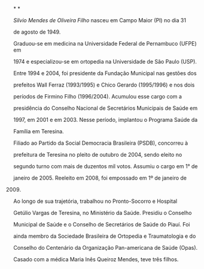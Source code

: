 

* *



*Silvio Mendes de Oliveira Filho* nasceu em Campo Maior (PI) no dia 31

de agosto de 1949.



Graduou-se em medicina na Universidade Federal de Pernambuco (UFPE) em

1974 e especializou-se em ortopedia na Universidade de São Paulo (USP).



Entre 1994 e 2004, foi presidente da Fundação Municipal nas gestões dos

prefeitos Wall Ferraz (1993/1995) e Chico Gerardo (1995/1996) e nos dois

períodos de Firmino Filho (1996/2004). Acumulou esse cargo com a

presidência do Conselho Nacional de Secretários Municipais de Saúde em

1997, em 2001 e em 2003. Nesse período, implantou o Programa Saúde da

Família em Teresina.



Filiado ao Partido da Social Democracia Brasileira (PSDB), concorreu à

prefeitura de Teresina no pleito de outubro de 2004, sendo eleito no

segundo turno com mais de duzentos mil votos. Assumiu o cargo em 1° de

janeiro de 2005. Reeleito em 2008, foi empossado em 1º de janeiro de

2009.



Ao longo de sua trajetória, trabalhou no Pronto-Socorro e Hospital

Getúlio Vargas de Teresina, no Ministério da Saúde. Presidiu o Conselho

Municipal de Saúde e o Conselho de Secretários de Saúde do Piauí. Foi

ainda membro da Sociedade Brasileira de Ortopedia e Traumatologia e do

Conselho do Centenário da Organização Pan-americana de Saúde (Opas).



Casado com a médica Maria Inês Queiroz Mendes, teve três filhos. 



 



